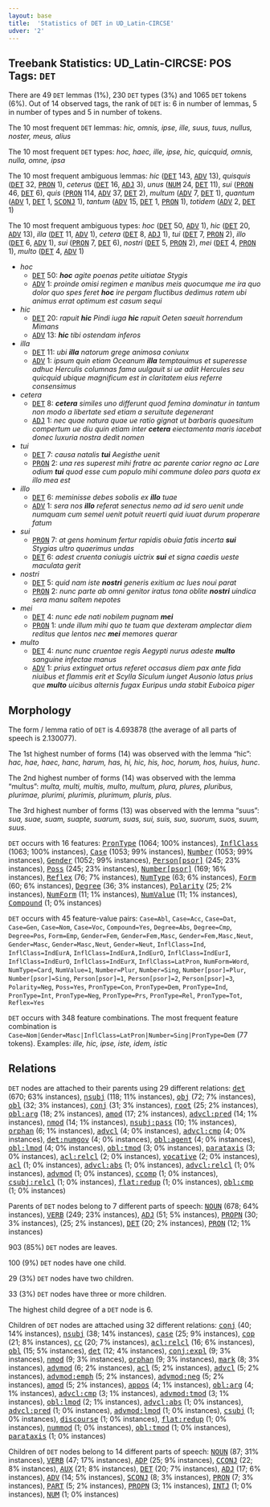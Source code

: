 ```yaml
---
layout: base
title:  'Statistics of DET in UD_Latin-CIRCSE'
udver: '2'
---
```


## Treebank Statistics: UD_Latin-CIRCSE: POS Tags: `DET`

There are 49 `DET` lemmas (1%), 230 `DET` types (3%) and 1065 `DET` tokens (6%).
Out of 14 observed tags, the rank of `DET` is: 6 in number of lemmas, 5 in number of types and 5 in number of tokens.

The 10 most frequent `DET` lemmas: <em>hic, omnis, ipse, ille, suus, tuus, nullus, noster, meus, alius</em>

The 10 most frequent `DET` types:  <em>hoc, haec, ille, ipse, hic, quicquid, omnis, nulla, omne, ipsa</em>

The 10 most frequent ambiguous lemmas: <em>hic</em> (<tt><a href="la_circse-pos-DET.html">DET</a></tt> 143, <tt><a href="la_circse-pos-ADV.html">ADV</a></tt> 13), <em>quisquis</em> (<tt><a href="la_circse-pos-DET.html">DET</a></tt> 32, <tt><a href="la_circse-pos-PRON.html">PRON</a></tt> 1), <em>ceterus</em> (<tt><a href="la_circse-pos-DET.html">DET</a></tt> 16, <tt><a href="la_circse-pos-ADJ.html">ADJ</a></tt> 3), <em>unus</em> (<tt><a href="la_circse-pos-NUM.html">NUM</a></tt> 24, <tt><a href="la_circse-pos-DET.html">DET</a></tt> 11), <em>sui</em> (<tt><a href="la_circse-pos-PRON.html">PRON</a></tt> 46, <tt><a href="la_circse-pos-DET.html">DET</a></tt> 6), <em>quis</em> (<tt><a href="la_circse-pos-PRON.html">PRON</a></tt> 114, <tt><a href="la_circse-pos-ADV.html">ADV</a></tt> 37, <tt><a href="la_circse-pos-DET.html">DET</a></tt> 2), <em>multum</em> (<tt><a href="la_circse-pos-ADV.html">ADV</a></tt> 7, <tt><a href="la_circse-pos-DET.html">DET</a></tt> 1), <em>quantum</em> (<tt><a href="la_circse-pos-ADV.html">ADV</a></tt> 1, <tt><a href="la_circse-pos-DET.html">DET</a></tt> 1, <tt><a href="la_circse-pos-SCONJ.html">SCONJ</a></tt> 1), <em>tantum</em> (<tt><a href="la_circse-pos-ADV.html">ADV</a></tt> 15, <tt><a href="la_circse-pos-DET.html">DET</a></tt> 1, <tt><a href="la_circse-pos-PRON.html">PRON</a></tt> 1), <em>totidem</em> (<tt><a href="la_circse-pos-ADV.html">ADV</a></tt> 2, <tt><a href="la_circse-pos-DET.html">DET</a></tt> 1)

The 10 most frequent ambiguous types:  <em>hoc</em> (<tt><a href="la_circse-pos-DET.html">DET</a></tt> 50, <tt><a href="la_circse-pos-ADV.html">ADV</a></tt> 1), <em>hic</em> (<tt><a href="la_circse-pos-DET.html">DET</a></tt> 20, <tt><a href="la_circse-pos-ADV.html">ADV</a></tt> 13), <em>illa</em> (<tt><a href="la_circse-pos-DET.html">DET</a></tt> 11, <tt><a href="la_circse-pos-ADV.html">ADV</a></tt> 1), <em>cetera</em> (<tt><a href="la_circse-pos-DET.html">DET</a></tt> 8, <tt><a href="la_circse-pos-ADJ.html">ADJ</a></tt> 1), <em>tui</em> (<tt><a href="la_circse-pos-DET.html">DET</a></tt> 7, <tt><a href="la_circse-pos-PRON.html">PRON</a></tt> 2), <em>illo</em> (<tt><a href="la_circse-pos-DET.html">DET</a></tt> 6, <tt><a href="la_circse-pos-ADV.html">ADV</a></tt> 1), <em>sui</em> (<tt><a href="la_circse-pos-PRON.html">PRON</a></tt> 7, <tt><a href="la_circse-pos-DET.html">DET</a></tt> 6), <em>nostri</em> (<tt><a href="la_circse-pos-DET.html">DET</a></tt> 5, <tt><a href="la_circse-pos-PRON.html">PRON</a></tt> 2), <em>mei</em> (<tt><a href="la_circse-pos-DET.html">DET</a></tt> 4, <tt><a href="la_circse-pos-PRON.html">PRON</a></tt> 1), <em>multo</em> (<tt><a href="la_circse-pos-DET.html">DET</a></tt> 4, <tt><a href="la_circse-pos-ADV.html">ADV</a></tt> 1)


* <em>hoc</em>
  * <tt><a href="la_circse-pos-DET.html">DET</a></tt> 50: <em><b>hoc</b> agite poenas petite uitiatae Stygis</em>
  * <tt><a href="la_circse-pos-ADV.html">ADV</a></tt> 1: <em>proinde omisi regimen e manibus meis quocumque me ira quo dolor quo spes feret <b>hoc</b> ire pergam fluctibus dedimus ratem ubi animus errat optimum est casum sequi</em>
* <em>hic</em>
  * <tt><a href="la_circse-pos-DET.html">DET</a></tt> 20: <em>rapuit <b>hic</b> Pindi iuga <b>hic</b> rapuit Oeten saeuit horrendum Mimans</em>
  * <tt><a href="la_circse-pos-ADV.html">ADV</a></tt> 13: <em><b>hic</b> tibi ostendam inferos</em>
* <em>illa</em>
  * <tt><a href="la_circse-pos-DET.html">DET</a></tt> 11: <em>ubi <b>illa</b> natorum grege animosa coniunx</em>
  * <tt><a href="la_circse-pos-ADV.html">ADV</a></tt> 1: <em>ipsum quin etiam Oceanum <b>illa</b> temptauimus et superesse adhuc Herculis columnas fama uulgauit si ue adiit Hercules seu quicquid ubique magnificum est in claritatem eius referre consensimus</em>
* <em>cetera</em>
  * <tt><a href="la_circse-pos-DET.html">DET</a></tt> 8: <em><b>cetera</b> similes uno differunt quod femina dominatur in tantum non modo a libertate sed etiam a seruitute degenerant</em>
  * <tt><a href="la_circse-pos-ADJ.html">ADJ</a></tt> 1: <em>nec quae natura quae ue ratio gignat ut barbaris quaesitum compertum ue diu quin etiam inter <b>cetera</b> eiectamenta maris iacebat donec luxuria nostra dedit nomen</em>
* <em>tui</em>
  * <tt><a href="la_circse-pos-DET.html">DET</a></tt> 7: <em>causa natalis <b>tui</b> Aegisthe uenit</em>
  * <tt><a href="la_circse-pos-PRON.html">PRON</a></tt> 2: <em>una res superest mihi fratre ac parente carior regno ac Lare odium <b>tui</b> quod esse cum populo mihi commune doleo pars quota ex illo mea est</em>
* <em>illo</em>
  * <tt><a href="la_circse-pos-DET.html">DET</a></tt> 6: <em>meminisse debes sobolis ex <b>illo</b> tuae</em>
  * <tt><a href="la_circse-pos-ADV.html">ADV</a></tt> 1: <em>sera nos <b>illo</b> referat senectus nemo ad id sero uenit unde numquam cum semel uenit potuit reuerti quid iuuat durum properare fatum</em>
* <em>sui</em>
  * <tt><a href="la_circse-pos-PRON.html">PRON</a></tt> 7: <em>at gens hominum fertur rapidis obuia fatis incerta <b>sui</b> Stygias ultro quaerimus undas</em>
  * <tt><a href="la_circse-pos-DET.html">DET</a></tt> 6: <em>adest cruenta coniugis uictrix <b>sui</b> et signa caedis ueste maculata gerit</em>
* <em>nostri</em>
  * <tt><a href="la_circse-pos-DET.html">DET</a></tt> 5: <em>quid nam iste <b>nostri</b> generis exitium ac lues noui parat</em>
  * <tt><a href="la_circse-pos-PRON.html">PRON</a></tt> 2: <em>nunc parte ab omni genitor iratus tona oblite <b>nostri</b> uindica sera manu saltem nepotes</em>
* <em>mei</em>
  * <tt><a href="la_circse-pos-DET.html">DET</a></tt> 4: <em>nunc ede nati nobilem pugnam <b>mei</b></em>
  * <tt><a href="la_circse-pos-PRON.html">PRON</a></tt> 1: <em>unde illum mihi quo te tuam que dexteram amplectar diem reditus que lentos nec <b>mei</b> memores querar</em>
* <em>multo</em>
  * <tt><a href="la_circse-pos-DET.html">DET</a></tt> 4: <em>nunc nunc cruentae regis Aegypti nurus adeste <b>multo</b> sanguine infectae manus</em>
  * <tt><a href="la_circse-pos-ADV.html">ADV</a></tt> 1: <em>prius extinguet ortus referet occasus diem pax ante fida niuibus et flammis erit et Scylla Siculum iunget Ausonio latus prius que <b>multo</b> uicibus alternis fugax Euripus unda stabit Euboica piger</em>

## Morphology

The form / lemma ratio of `DET` is 4.693878 (the average of all parts of speech is 2.130077).

The 1st highest number of forms (14) was observed with the lemma “hic”: <em>hac, hae, haec, hanc, harum, has, hi, hic, his, hoc, horum, hos, huius, hunc</em>.

The 2nd highest number of forms (14) was observed with the lemma “multus”: <em>multa, multi, multis, multo, multum, plura, plures, pluribus, plurimae, plurimi, plurimis, plurimum, pluris, plus</em>.

The 3rd highest number of forms (13) was observed with the lemma “suus”: <em>sua, suae, suam, suapte, suarum, suas, sui, suis, suo, suorum, suos, suum, suus</em>.

`DET` occurs with 16 features: <tt><a href="la_circse-feat-PronType.html">PronType</a></tt> (1064; 100% instances), <tt><a href="la_circse-feat-InflClass.html">InflClass</a></tt> (1063; 100% instances), <tt><a href="la_circse-feat-Case.html">Case</a></tt> (1053; 99% instances), <tt><a href="la_circse-feat-Number.html">Number</a></tt> (1053; 99% instances), <tt><a href="la_circse-feat-Gender.html">Gender</a></tt> (1052; 99% instances), <tt><a href="la_circse-feat-Person-psor.html">Person[psor]</a></tt> (245; 23% instances), <tt><a href="la_circse-feat-Poss.html">Poss</a></tt> (245; 23% instances), <tt><a href="la_circse-feat-Number-psor.html">Number[psor]</a></tt> (169; 16% instances), <tt><a href="la_circse-feat-Reflex.html">Reflex</a></tt> (76; 7% instances), <tt><a href="la_circse-feat-NumType.html">NumType</a></tt> (63; 6% instances), <tt><a href="la_circse-feat-Form.html">Form</a></tt> (60; 6% instances), <tt><a href="la_circse-feat-Degree.html">Degree</a></tt> (36; 3% instances), <tt><a href="la_circse-feat-Polarity.html">Polarity</a></tt> (25; 2% instances), <tt><a href="la_circse-feat-NumForm.html">NumForm</a></tt> (11; 1% instances), <tt><a href="la_circse-feat-NumValue.html">NumValue</a></tt> (11; 1% instances), <tt><a href="la_circse-feat-Compound.html">Compound</a></tt> (1; 0% instances)

`DET` occurs with 45 feature-value pairs: `Case=Abl`, `Case=Acc`, `Case=Dat`, `Case=Gen`, `Case=Nom`, `Case=Voc`, `Compound=Yes`, `Degree=Abs`, `Degree=Cmp`, `Degree=Pos`, `Form=Emp`, `Gender=Fem`, `Gender=Fem,Masc`, `Gender=Fem,Masc,Neut`, `Gender=Masc`, `Gender=Masc,Neut`, `Gender=Neut`, `InflClass=Ind`, `InflClass=IndEurA`, `InflClass=IndEurA,IndEurO`, `InflClass=IndEurI`, `InflClass=IndEurO`, `InflClass=IndEurX`, `InflClass=LatPron`, `NumForm=Word`, `NumType=Card`, `NumValue=1`, `Number=Plur`, `Number=Sing`, `Number[psor]=Plur`, `Number[psor]=Sing`, `Person[psor]=1`, `Person[psor]=2`, `Person[psor]=3`, `Polarity=Neg`, `Poss=Yes`, `PronType=Con`, `PronType=Dem`, `PronType=Ind`, `PronType=Int`, `PronType=Neg`, `PronType=Prs`, `PronType=Rel`, `PronType=Tot`, `Reflex=Yes`

`DET` occurs with 348 feature combinations.
The most frequent feature combination is `Case=Nom|Gender=Masc|InflClass=LatPron|Number=Sing|PronType=Dem` (77 tokens).
Examples: <em>ille, hic, ipse, iste, idem, istic</em>


## Relations

`DET` nodes are attached to their parents using 29 different relations: <tt><a href="la_circse-dep-det.html">det</a></tt> (670; 63% instances), <tt><a href="la_circse-dep-nsubj.html">nsubj</a></tt> (118; 11% instances), <tt><a href="la_circse-dep-obj.html">obj</a></tt> (72; 7% instances), <tt><a href="la_circse-dep-obl.html">obl</a></tt> (32; 3% instances), <tt><a href="la_circse-dep-conj.html">conj</a></tt> (31; 3% instances), <tt><a href="la_circse-dep-root.html">root</a></tt> (25; 2% instances), <tt><a href="la_circse-dep-obl-arg.html">obl:arg</a></tt> (18; 2% instances), <tt><a href="la_circse-dep-amod.html">amod</a></tt> (17; 2% instances), <tt><a href="la_circse-dep-advcl-pred.html">advcl:pred</a></tt> (14; 1% instances), <tt><a href="la_circse-dep-nmod.html">nmod</a></tt> (14; 1% instances), <tt><a href="la_circse-dep-nsubj-pass.html">nsubj:pass</a></tt> (10; 1% instances), <tt><a href="la_circse-dep-orphan.html">orphan</a></tt> (6; 1% instances), <tt><a href="la_circse-dep-advcl.html">advcl</a></tt> (4; 0% instances), <tt><a href="la_circse-dep-advcl-cmp.html">advcl:cmp</a></tt> (4; 0% instances), <tt><a href="la_circse-dep-det-numgov.html">det:numgov</a></tt> (4; 0% instances), <tt><a href="la_circse-dep-obl-agent.html">obl:agent</a></tt> (4; 0% instances), <tt><a href="la_circse-dep-obl-lmod.html">obl:lmod</a></tt> (4; 0% instances), <tt><a href="la_circse-dep-obl-tmod.html">obl:tmod</a></tt> (3; 0% instances), <tt><a href="la_circse-dep-parataxis.html">parataxis</a></tt> (3; 0% instances), <tt><a href="la_circse-dep-acl-relcl.html">acl:relcl</a></tt> (2; 0% instances), <tt><a href="la_circse-dep-vocative.html">vocative</a></tt> (2; 0% instances), <tt><a href="la_circse-dep-acl.html">acl</a></tt> (1; 0% instances), <tt><a href="la_circse-dep-advcl-abs.html">advcl:abs</a></tt> (1; 0% instances), <tt><a href="la_circse-dep-advcl-relcl.html">advcl:relcl</a></tt> (1; 0% instances), <tt><a href="la_circse-dep-advmod.html">advmod</a></tt> (1; 0% instances), <tt><a href="la_circse-dep-ccomp.html">ccomp</a></tt> (1; 0% instances), <tt><a href="la_circse-dep-csubj-relcl.html">csubj:relcl</a></tt> (1; 0% instances), <tt><a href="la_circse-dep-flat-redup.html">flat:redup</a></tt> (1; 0% instances), <tt><a href="la_circse-dep-obl-cmp.html">obl:cmp</a></tt> (1; 0% instances)

Parents of `DET` nodes belong to 7 different parts of speech: <tt><a href="la_circse-pos-NOUN.html">NOUN</a></tt> (678; 64% instances), <tt><a href="la_circse-pos-VERB.html">VERB</a></tt> (249; 23% instances), <tt><a href="la_circse-pos-ADJ.html">ADJ</a></tt> (51; 5% instances), <tt><a href="la_circse-pos-PROPN.html">PROPN</a></tt> (30; 3% instances),  (25; 2% instances), <tt><a href="la_circse-pos-DET.html">DET</a></tt> (20; 2% instances), <tt><a href="la_circse-pos-PRON.html">PRON</a></tt> (12; 1% instances)

903 (85%) `DET` nodes are leaves.

100 (9%) `DET` nodes have one child.

29 (3%) `DET` nodes have two children.

33 (3%) `DET` nodes have three or more children.

The highest child degree of a `DET` node is 6.

Children of `DET` nodes are attached using 32 different relations: <tt><a href="la_circse-dep-conj.html">conj</a></tt> (40; 14% instances), <tt><a href="la_circse-dep-nsubj.html">nsubj</a></tt> (38; 14% instances), <tt><a href="la_circse-dep-case.html">case</a></tt> (25; 9% instances), <tt><a href="la_circse-dep-cop.html">cop</a></tt> (21; 8% instances), <tt><a href="la_circse-dep-cc.html">cc</a></tt> (20; 7% instances), <tt><a href="la_circse-dep-acl-relcl.html">acl:relcl</a></tt> (16; 6% instances), <tt><a href="la_circse-dep-obl.html">obl</a></tt> (15; 5% instances), <tt><a href="la_circse-dep-det.html">det</a></tt> (12; 4% instances), <tt><a href="la_circse-dep-conj-expl.html">conj:expl</a></tt> (9; 3% instances), <tt><a href="la_circse-dep-nmod.html">nmod</a></tt> (9; 3% instances), <tt><a href="la_circse-dep-orphan.html">orphan</a></tt> (9; 3% instances), <tt><a href="la_circse-dep-mark.html">mark</a></tt> (8; 3% instances), <tt><a href="la_circse-dep-advmod.html">advmod</a></tt> (6; 2% instances), <tt><a href="la_circse-dep-acl.html">acl</a></tt> (5; 2% instances), <tt><a href="la_circse-dep-advcl.html">advcl</a></tt> (5; 2% instances), <tt><a href="la_circse-dep-advmod-emph.html">advmod:emph</a></tt> (5; 2% instances), <tt><a href="la_circse-dep-advmod-neg.html">advmod:neg</a></tt> (5; 2% instances), <tt><a href="la_circse-dep-amod.html">amod</a></tt> (5; 2% instances), <tt><a href="la_circse-dep-appos.html">appos</a></tt> (4; 1% instances), <tt><a href="la_circse-dep-obl-arg.html">obl:arg</a></tt> (4; 1% instances), <tt><a href="la_circse-dep-advcl-cmp.html">advcl:cmp</a></tt> (3; 1% instances), <tt><a href="la_circse-dep-advmod-tmod.html">advmod:tmod</a></tt> (3; 1% instances), <tt><a href="la_circse-dep-obl-lmod.html">obl:lmod</a></tt> (2; 1% instances), <tt><a href="la_circse-dep-advcl-abs.html">advcl:abs</a></tt> (1; 0% instances), <tt><a href="la_circse-dep-advcl-pred.html">advcl:pred</a></tt> (1; 0% instances), <tt><a href="la_circse-dep-advmod-lmod.html">advmod:lmod</a></tt> (1; 0% instances), <tt><a href="la_circse-dep-csubj.html">csubj</a></tt> (1; 0% instances), <tt><a href="la_circse-dep-discourse.html">discourse</a></tt> (1; 0% instances), <tt><a href="la_circse-dep-flat-redup.html">flat:redup</a></tt> (1; 0% instances), <tt><a href="la_circse-dep-nummod.html">nummod</a></tt> (1; 0% instances), <tt><a href="la_circse-dep-obl-tmod.html">obl:tmod</a></tt> (1; 0% instances), <tt><a href="la_circse-dep-parataxis.html">parataxis</a></tt> (1; 0% instances)

Children of `DET` nodes belong to 14 different parts of speech: <tt><a href="la_circse-pos-NOUN.html">NOUN</a></tt> (87; 31% instances), <tt><a href="la_circse-pos-VERB.html">VERB</a></tt> (47; 17% instances), <tt><a href="la_circse-pos-ADP.html">ADP</a></tt> (25; 9% instances), <tt><a href="la_circse-pos-CCONJ.html">CCONJ</a></tt> (22; 8% instances), <tt><a href="la_circse-pos-AUX.html">AUX</a></tt> (21; 8% instances), <tt><a href="la_circse-pos-DET.html">DET</a></tt> (20; 7% instances), <tt><a href="la_circse-pos-ADJ.html">ADJ</a></tt> (17; 6% instances), <tt><a href="la_circse-pos-ADV.html">ADV</a></tt> (14; 5% instances), <tt><a href="la_circse-pos-SCONJ.html">SCONJ</a></tt> (8; 3% instances), <tt><a href="la_circse-pos-PRON.html">PRON</a></tt> (7; 3% instances), <tt><a href="la_circse-pos-PART.html">PART</a></tt> (5; 2% instances), <tt><a href="la_circse-pos-PROPN.html">PROPN</a></tt> (3; 1% instances), <tt><a href="la_circse-pos-INTJ.html">INTJ</a></tt> (1; 0% instances), <tt><a href="la_circse-pos-NUM.html">NUM</a></tt> (1; 0% instances)

